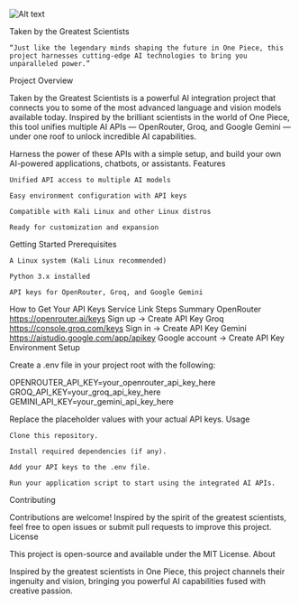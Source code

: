 ![Alt text](VEGAPUNK.png)

Taken by the Greatest Scientists

    “Just like the legendary minds shaping the future in One Piece, this project harnesses cutting-edge AI technologies to bring you unparalleled power.”

Project Overview

Taken by the Greatest Scientists is a powerful AI integration project that connects you to some of the most advanced language and vision models available today. Inspired by the brilliant scientists in the world of One Piece, this tool unifies multiple AI APIs — OpenRouter, Groq, and Google Gemini — under one roof to unlock incredible AI capabilities.

Harness the power of these APIs with a simple setup, and build your own AI-powered applications, chatbots, or assistants.
Features

    Unified API access to multiple AI models

    Easy environment configuration with API keys

    Compatible with Kali Linux and other Linux distros

    Ready for customization and expansion

Getting Started
Prerequisites

    A Linux system (Kali Linux recommended)

    Python 3.x installed

    API keys for OpenRouter, Groq, and Google Gemini

How to Get Your API Keys
Service	Link	Steps Summary
OpenRouter	https://openrouter.ai/keys	Sign up → Create API Key
Groq	https://console.groq.com/keys	Sign in → Create API Key
Gemini	https://aistudio.google.com/app/apikey	Google account → Create API Key
Environment Setup

Create a .env file in your project root with the following:

OPENROUTER_API_KEY=your_openrouter_api_key_here
GROQ_API_KEY=your_groq_api_key_here
GEMINI_API_KEY=your_gemini_api_key_here

Replace the placeholder values with your actual API keys.
Usage

    Clone this repository.

    Install required dependencies (if any).

    Add your API keys to the .env file.

    Run your application script to start using the integrated AI APIs.

Contributing

Contributions are welcome! Inspired by the spirit of the greatest scientists, feel free to open issues or submit pull requests to improve this project.
License

This project is open-source and available under the MIT License.
About

Inspired by the greatest scientists in One Piece, this project channels their ingenuity and vision, bringing you powerful AI capabilities fused with creative passion.
